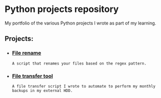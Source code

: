 # Python projects repository
My portfolio of the various Python projects I wrote as part of my learning.

## Projects:

- ### [File rename](https://github.com/Ryukojin/Py_projects/tree/master/file_rename)
      A script that renames your files based on the regex pattern.

- ### [File transfer tool](https://github.com/Ryukojin/Py_projects/tree/master/Backup_files)
      A file transfer script I wrote to automate to perform my monthly backups in my external HDD.


